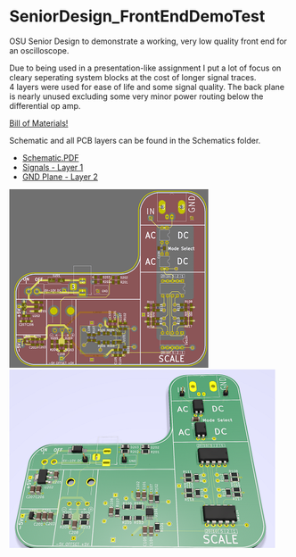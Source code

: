 # SeniorDesign_FrontEndDemoTest
OSU Senior Design to demonstrate a working, very low quality front end for an oscilloscope.

Due to being used in a presentation-like assignment I put a lot of focus on cleary seperating system blocks at the cost of longer signal traces.  
4 layers were used for ease of life and some signal quality. The back plane is nearly unused excluding some very minor power routing below the differential op amp.

[ Bill of Materials! ]( https://github.com/Muellegr/SeniorDesign_FrontEndDemoTest/wiki )

Schematic and all PCB layers can be found in the Schematics folder.  
* [ Schematic.PDF ]( https://raw.githubusercontent.com/Muellegr/SeniorDesign_FrontEndDemoTest/main/Front_End_Kicad/Schematics/Front_End_Kicad.pdf )
* [ Signals - Layer 1 ]( https://raw.githubusercontent.com/Muellegr/SeniorDesign_FrontEndDemoTest/main/Front_End_Kicad/Schematics/Front_End_Kicad-F_Cu.pdf )
* [ GND Plane - Layer 2]( https://raw.githubusercontent.com/Muellegr/SeniorDesign_FrontEndDemoTest/main/Front_End_Kicad/Schematics/Front_End_Kicad-in1_Cu.pdf )

![ neat! ]( https://raw.githubusercontent.com/Muellegr/SeniorDesign_FrontEndDemoTest/main/Front_End_Kicad/Schematics/composite_pcb_small.png )
![ Look at you! Reading images and stuff! ]( https://raw.githubusercontent.com/Muellegr/SeniorDesign_FrontEndDemoTest/main/Front_End_Kicad/Schematics/pcb_render_small.png )
